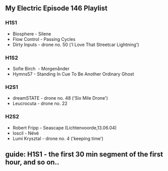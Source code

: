 ## My Electric Episode 146 Playlist

### H1S1
* Biosphere - Silene
* Flow Control - Passing Cycles
* Dirty Inputs - drone no. 50 ('I Love That Streetcar Lightning')

### H1S2
* Sofie Birch  - Morgenånder
* Hymns57 - Standing In Cue To Be Another Ordinary Ghost

### H2S1
* dreamSTATE - drone no. 48 ('Six Mile Drone')
* Leucrocuta - drone no. 22

### H2S2
* Robert Fripp - Seascape (Lichtenvoorde,13.06.04)
* loscil - Névé
* Lumi Krysztal - drone no. 4 ('keeping time')

## guide: H1S1 - the first 30 min segment of the first hour, and so on..
